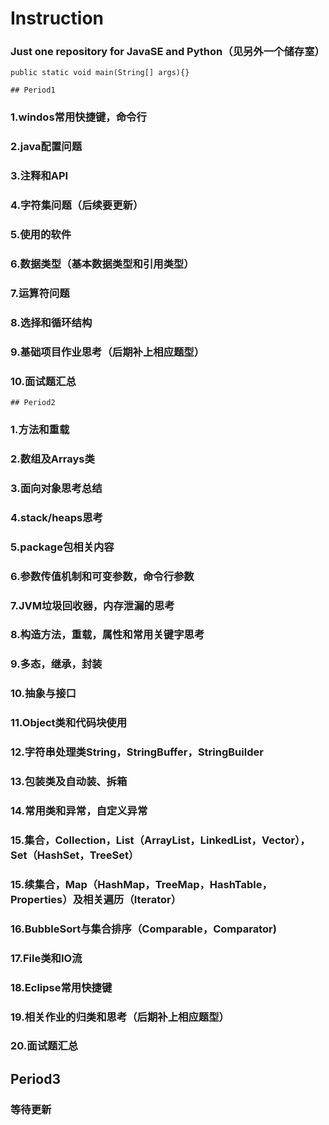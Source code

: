 # Instruction
### Just one repository for JavaSE and Python（见另外一个储存室）
```public static void main(String[] args){}```

```## Period1```
### 1.windos常用快捷键，命令行     
### 2.java配置问题
### 3.注释和API
### 4.字符集问题（后续要更新）
### 5.使用的软件
### 6.数据类型（基本数据类型和引用类型）
### 7.运算符问题
### 8.选择和循环结构
### 9.基础项目作业思考（后期补上相应题型）
### 10.面试题汇总
```## Period2```
### 1.方法和重载
### 2.数组及Arrays类
### 3.面向对象思考总结
### 4.stack/heaps思考
### 5.package包相关内容
### 6.参数传值机制和可变参数，命令行参数
### 7.JVM垃圾回收器，内存泄漏的思考
### 8.构造方法，重载，属性和常用关键字思考
### 9.多态，继承，封装
### 10.抽象与接口
### 11.Object类和代码块使用
### 12.字符串处理类String，StringBuffer，StringBuilder
### 13.包装类及自动装、拆箱
### 14.常用类和异常，自定义异常
### 15.集合，Collection，List（ArrayList，LinkedList，Vector），Set（HashSet，TreeSet）
### 15.续集合，Map（HashMap，TreeMap，HashTable，Properties）及相关遍历（Iterator）
### 16.BubbleSort与集合排序（Comparable，Comparator)
### 17.File类和IO流
### 18.Eclipse常用快捷键
### 19.相关作业的归类和思考（后期补上相应题型）
### 20.面试题汇总
## Period3
### 等待更新
